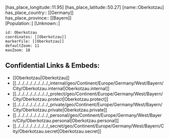 ﻿---
location: [50.27,11.95] 
mapzoom: [7,12] 
mapmarker: city 
type: City
tags:
- geo/City


SpocWebEntityId: 33035
isDeleted: false
confidential: public

---
[has_place_longitude::11.95] 
[has_place_latitude::50.27] 
[name::Oberkotzau] 
has_place_country:: [[Germany]]  
has_place_province:: [[Bayern]]  
[Population::] 
[Unknown::] 


```leaflet
id: Oberkotzau
coordinates: [[Oberkotzau]] 
markerFile: [[Oberkotzau]] 
defaultZoom: 11 
maxZoom: 18
```


## Confidential Links & Embeds: 
- [[Oberkotzau|Oberkotzau]]  
- [[../../../../../../../../_internal/geo/Continent/Europe/Germany/West/Bayern/City/Oberkotzau.internal|Oberkotzau.internal]] 
- [[../../../../../../../../_protect/geo/Continent/Europe/Germany/West/Bayern/City/Oberkotzau.protect|Oberkotzau.protect]] 
- [[../../../../../../../../_private/geo/Continent/Europe/Germany/West/Bayern/City/Oberkotzau.private|Oberkotzau.private]] 
- [[../../../../../../../../_personal/geo/Continent/Europe/Germany/West/Bayern/City/Oberkotzau.personal|Oberkotzau.personal]] 
- [[../../../../../../../../_secret/geo/Continent/Europe/Germany/West/Bayern/City/Oberkotzau.secret|Oberkotzau.secret]] 
